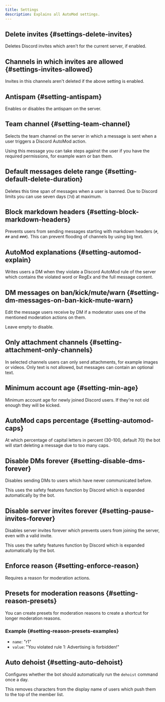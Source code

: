 ```yaml
---
title: Settings
description: Explains all AutoMod settings.
---
```


## Delete invites {#settings-delete-invites}

Deletes Discord invites which aren't for the current server, if enabled.

## Channels in which invites are allowed {#settings-invites-allowed}

Invites in this channels aren't deleted if the above setting is enabled.

## Antispam {#setting-antispam}

Enables or disables the antispam on the server.

## Team channel {#setting-team-channel}

Selects the team channel on the server in which a message is sent when a user triggers a Discord AutoMod action.

Using this message you can take steps against the user if you have the required permissions, for example warn or ban them.

## Default messages delete range {#setting-default-delete-duration}

Deletes this time span of messages when a user is banned. Due to Discord limits you can use seven days (`7d`) at maximum.

## Block markdown headers {#setting-block-markdown-headers}

Prevents users from sending messages starting with markdown headers (`#`, `##` and `###`). This can prevent flooding of channels by using big text.

## AutoMod explanations {#setting-automod-explain}

Writes users a DM when they violate a Discord AutoMod rule of the server which contains the violated word or RegEx and the full message content.

## DM messages on ban/kick/mute/warn {#setting-dm-messages-on-ban-kick-mute-warn}

Edit the message users receive by DM if a moderator uses one of the mentioned moderation actions on them.

Leave empty to disable.

## Only attachment channels {#setting-attachment-only-channels}

In selected channels users can only send attachments, for example images or videos. Only text is not allowed, but messages can contain an optional text.

## Minimum account age {#setting-min-age}

Minimum account age for newly joined Discord users. If they're not old enough they will be kicked.

## AutoMod caps percentage {#setting-automod-caps}

At which percentage of capital letters in percent (30-100, default 70) the bot will start deleting a message due to too many caps.

## Disable DMs forever {#setting-disable-dms-forever}

Disables sending DMs to users which have never communicated before.

This uses the safety features function by Discord which is expanded automatically by the bot.

## Disable server invites forever {#setting-pause-invites-forever}

Disables server invites forever which prevents users from joining the server, even with a valid invite.

This uses the safety features function by Discord which is expanded automatically by the bot.

## Enforce reason {#setting-enforce-reason}

Requires a reason for moderation actions.

## Presets for moderation reasons {#setting-reason-presets}

You can create presets for moderation reasons to create a shortcut for longer moderation reasons.

### Example {#setting-reason-presets-examples}

- `name`: "r1"
- `value`: "You violated rule 1: Advertising is forbidden!"

## Auto dehoist {#setting-auto-dehoist}

Configures whether the bot should automatically run the `dehoist` command once a day.

This removes characters from the display name of users which push them to the top of the member list.
